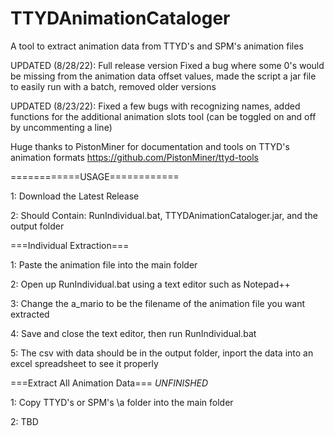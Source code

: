 # TTYDAnimationCataloger
A tool to extract animation data from TTYD's and SPM's animation files

UPDATED (8/28/22): Full release version Fixed a bug where some 0's would be missing from the animation data offset values, made the script a jar file to easily run with a batch, removed older versions
 
UPDATED (8/23/22): Fixed a few bugs with recognizing names, added functions for the additional animation slots tool (can be toggled on and off by uncommenting a line)

Huge thanks to PistonMiner for documentation and tools on TTYD's animation formats https://github.com/PistonMiner/ttyd-tools

============USAGE============

1: Download the Latest Release

2: Should Contain: RunIndividual.bat, TTYDAnimationCataloger.jar, and the output folder

===Individual Extraction===

1: Paste the animation file into the main folder

2: Open up RunIndividual.bat using a text editor such as Notepad++

3: Change the a_mario to be the filename of the animation file you want extracted

4: Save and close the text editor, then run RunIndividual.bat

5: The csv with data should be in the output folder, inport the data into an excel spreadsheet to see it properly

===Extract All Animation Data=== *UNFINISHED*

1: Copy TTYD's or SPM's \a folder into the main folder

2: TBD
